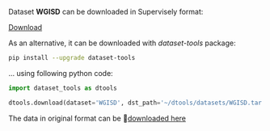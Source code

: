 Dataset **WGISD** can be downloaded in Supervisely format:

 [Download](https://assets.supervise.ly/supervisely-supervisely-assets-public/teams_storage/B/Z/JG/uygV62xCvFVgeOIxzTYtFDW3YKhHX7ApR34Q7AWZjq7YEGGRAVvROFnCWgSJHUesjIkxc68ecZAazEXWobcJVksOBbN4IFDOoFWyEtUS56SwRAjDTN1qA49RneIQ.tar)

As an alternative, it can be downloaded with *dataset-tools* package:
``` bash
pip install --upgrade dataset-tools
```

... using following python code:
``` python
import dataset_tools as dtools

dtools.download(dataset='WGISD', dst_path='~/dtools/datasets/WGISD.tar')
```
The data in original format can be 🔗[downloaded here](https://zenodo.org/record/3361736/files/thsant/wgisd-1.0.0.zip?download=1)